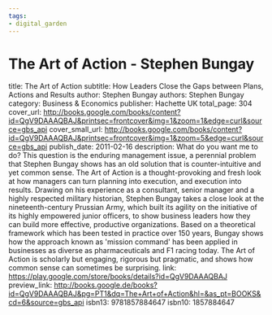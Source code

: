```yaml
---
tags: 
- digital_garden
---
```

# The Art of Action - Stephen Bungay

title: The Art of Action
subtitle: How Leaders Close the Gaps between Plans, Actions and Results
author: Stephen Bungay
authors: Stephen Bungay
category: Business & Economics
publisher: Hachette UK
total_page: 304
cover_url: http://books.google.com/books/content?id=QgV9DAAAQBAJ&printsec=frontcover&img=1&zoom=1&edge=curl&source=gbs_api
cover_small_url: http://books.google.com/books/content?id=QgV9DAAAQBAJ&printsec=frontcover&img=1&zoom=5&edge=curl&source=gbs_api
publish_date: 2011-02-16
description: What do you want me to do? This question is the enduring management issue, a perennial problem that Stephen Bungay shows has an old solution that is counter-intuitive and yet common sense. The Art of Action is a thought-provoking and fresh look at how managers can turn planning into execution, and execution into results. Drawing on his experience as a consultant, senior manager and a highly respected military historian, Stephen Bungay takes a close look at the nineteenth-century Prussian Army, which built its agility on the initiative of its highly empowered junior officers, to show business leaders how they can build more effective, productive organizations. Based on a theoretical framework which has been tested in practice over 150 years, Bungay shows how the approach known as 'mission command' has been applied in businesses as diverse as pharmaceuticals and F1 racing today. The Art of Action is scholarly but engaging, rigorous but pragmatic, and shows how common sense can sometimes be surprising.
link: https://play.google.com/store/books/details?id=QgV9DAAAQBAJ
preview_link: http://books.google.de/books?id=QgV9DAAAQBAJ&pg=PT1&dq=The+Art+of+Action&hl=&as_pt=BOOKS&cd=6&source=gbs_api
isbn13: 9781857884647
isbn10: 1857884647

